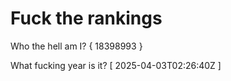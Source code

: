 # Fuck the rankings

Who the hell am I?
{ 18398993 }

What fucking year is it?
[ 2025-04-03T02:26:40Z ]

